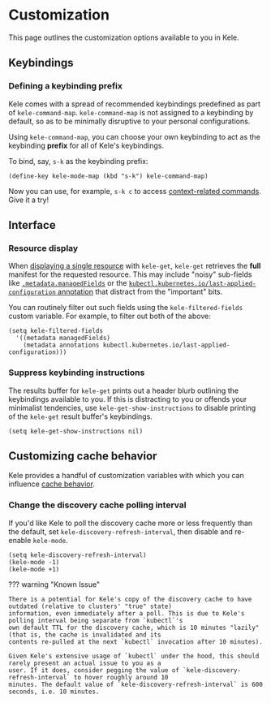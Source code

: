 # Customization

This page outlines the customization options available to you in Kele.

## Keybindings

### Defining a keybinding prefix

Kele comes with a spread of recommended keybindings predefined as part of
`kele-command-map`. `kele-command-map` is not assigned to a keybinding by
default, so as to be minimally disruptive to your personal configurations.

Using `kele-command-map`, you can choose your own keybinding to act as the
keybinding **prefix** for all of Kele's keybindings.

To bind, say, `s-k` as the keybinding prefix:

```emacs-lisp
(define-key kele-mode-map (kbd "s-k") kele-command-map)
```

Now you can use, for example, `s-k c` to access [context-related
commands](./usage.md#contexts). Give it a try!

## Interface

### Resource display

When [displaying a single resource](./usage.md#displaying-a-single-resource)
with `kele-get`, `kele-get` retrieves the **full** manifest for the requested
resource. This may include "noisy" sub-fields like
[`.metadata.managedFields`][managed-fields] or the
[`kubectl.kubernetes.io/last-applied-configuration`
annotation][last-applied-config] that distract from the "important" bits.

You can routinely filter out such fields using the `kele-filtered-fields` custom
variable. For example, to filter out both of the above:

```emacs-lisp
(setq kele-filtered-fields
  '((metadata managedFields)
    (metadata annotations kubectl.kubernetes.io/last-applied-configuration)))
```

### Suppress keybinding instructions

The results buffer for `kele-get` prints out a header blurb outlining the
keybindings available to you. If this is distracting to you or offends your
minimalist tendencies, use `kele-get-show-instructions` to disable printing of
the `kele-get` result buffer's keybindings.

```emacs-lisp
(setq kele-get-show-instructions nil)
```

## Customizing cache behavior

Kele provides a handful of customization variables with which you can influence [cache
behavior](../explanations/design.md#caches).

### Change the discovery cache polling interval

If you'd like Kele to poll the discovery cache more or less frequently than the default, set
`kele-discovery-refresh-interval`, then disable and re-enable `kele-mode`.

```emacs-lisp
(setq kele-discovery-refresh-interval)
(kele-mode -1)
(kele-mode +1)
```

??? warning "Known Issue"

    There is a potential for Kele's copy of the discovery cache to have outdated (relative to clusters' "true" state)
    information, even immediately after a poll. This is due to Kele's polling interval being separate from `kubectl`'s
    own default TTL for the discovery cache, which is 10 minutes "lazily" (that is, the cache is invalidated and its
    contents re-pulled at the next `kubectl` invocation after 10 minutes).

    Given Kele's extensive usage of `kubectl` under the hood, this should rarely present an actual issue to you as a
    user. If it does, consider pegging the value of `kele-discovery-refresh-interval` to hover roughly around 10
    minutes. The default value of `kele-discovery-refresh-interval` is 600 seconds, i.e. 10 minutes.

[managed-fields]: https://kubernetes.io/docs/reference/using-api/server-side-apply/#field-management
[last-applied-config]: https://kubernetes.io/docs/tasks/manage-kubernetes-objects/declarative-config/#how-to-create-objects
